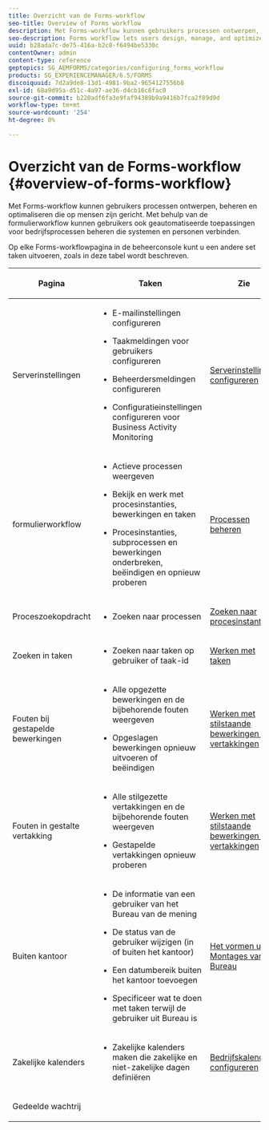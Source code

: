 ```yaml
---
title: Overzicht van de Forms-workflow
seo-title: Overview of Forms workflow
description: Met Forms-workflow kunnen gebruikers processen ontwerpen, beheren en optimaliseren die op mensen zijn gericht. Met behulp van de formulierworkflow kunnen gebruikers ook geautomatiseerde toepassingen voor bedrijfsprocessen beheren die systemen en personen verbinden.
seo-description: Forms workflow lets users design, manage, and optimize human-centric processes. Using forms workflow, users can also manage automated business-process applications that connect systems and people.
uuid: b28ada7c-de75-416a-b2c8-f6494be5330c
contentOwner: admin
content-type: reference
geptopics: SG_AEMFORMS/categories/configuring_forms_workflow
products: SG_EXPERIENCEMANAGER/6.5/FORMS
discoiquuid: 7d2a9de8-13d1-4981-9ba2-9654127556b8
exl-id: 68a9d95a-d51c-4a97-ae36-d4cb16c6fac0
source-git-commit: b220adf6fa3e9faf94389b9a9416b7fca2f89d9d
workflow-type: tm+mt
source-wordcount: '254'
ht-degree: 0%

---
```


# Overzicht van de Forms-workflow {#overview-of-forms-workflow}

Met Forms-workflow kunnen gebruikers processen ontwerpen, beheren en optimaliseren die op mensen zijn gericht. Met behulp van de formulierworkflow kunnen gebruikers ook geautomatiseerde toepassingen voor bedrijfsprocessen beheren die systemen en personen verbinden.

Op elke Forms-workflowpagina in de beheerconsole kunt u een andere set taken uitvoeren, zoals in deze tabel wordt beschreven.

<table>
 <thead>
  <tr>
   <th><p>Pagina</p></th>
   <th><p>Taken</p></th>
   <th><p>Zie</p></th>
  </tr>
 </thead>
 <tbody>
  <tr>
   <td><p>Serverinstellingen</p></td>
   <td>
    <ul>
     <li><p>E-mailinstellingen configureren</p></li>
     <li><p>Taakmeldingen voor gebruikers configureren</p></li>
     <li><p>Beheerdersmeldingen configureren</p></li>
     <li><p>Configuratieinstellingen configureren voor Business Activity Monitoring </p></li>
    </ul></td>
   <td><p><a href="/help/forms/using/admin-help/configuring-server-settings.md#configuring-server-settings">Serverinstellingen configureren</a></p></td>
  </tr>
  <tr>
   <td><p>formulierworkflow</p></td>
   <td>
    <ul>
     <li><p>Actieve processen weergeven</p></li>
     <li><p>Bekijk en werk met procesinstanties, bewerkingen en taken</p></li>
     <li><p>Procesinstanties, subprocessen en bewerkingen onderbreken, beëindigen en opnieuw proberen</p></li>
    </ul></td>
   <td><p><a href="/help/forms/using/admin-help/processes.md#managing-processes">Processen beheren</a></p></td>
  </tr>
  <tr>
   <td><p>Proceszoekopdracht</p></td>
   <td>
    <ul>
     <li><p>Zoeken naar processen</p></li>
    </ul></td>
   <td><p><a href="/help/forms/using/admin-help/searching-process-instances.md#searching-for-process-instances">Zoeken naar procesinstanties</a></p></td>
  </tr>
  <tr>
   <td><p>Zoeken in taken</p></td>
   <td>
    <ul>
     <li><p>Zoeken naar taken op gebruiker of taak-id</p></li>
    </ul></td>
   <td><p><a href="/help/forms/using/admin-help/tasks.md#working-with-tasks">Werken met taken</a></p></td>
  </tr>
  <tr>
   <td><p>Fouten bij gestapelde bewerkingen</p></td>
   <td>
    <ul>
     <li><p>Alle opgezette bewerkingen en de bijbehorende fouten weergeven</p></li>
     <li><p>Opgeslagen bewerkingen opnieuw uitvoeren of beëindigen</p></li>
    </ul></td>
   <td><p><a href="/help/forms/using/admin-help/stalled-operations-branches.md#working-with-stalled-operations-and-branches">Werken met stilstaande bewerkingen en vertakkingen</a></p></td>
  </tr>
  <tr>
   <td><p>Fouten in gestalte vertakking</p></td>
   <td>
    <ul>
     <li><p>Alle stilgezette vertakkingen en de bijbehorende fouten weergeven</p></li>
     <li><p>Gestapelde vertakkingen opnieuw proberen</p></li>
    </ul></td>
   <td><p><a href="/help/forms/using/admin-help/stalled-operations-branches.md#working-with-stalled-operations-and-branches">Werken met stilstaande bewerkingen en vertakkingen</a></p></td>
  </tr>
  <tr>
   <td><p>Buiten kantoor</p></td>
   <td>
    <ul>
     <li><p>De informatie van een gebruiker van het Bureau van de mening</p></li>
     <li><p>De status van de gebruiker wijzigen (in of buiten het kantoor)</p></li>
     <li><p>Een datumbereik buiten het kantoor toevoegen </p></li>
     <li><p>Specificeer wat te doen met taken terwijl de gebruiker uit Bureau is</p></li>
    </ul></td>
   <td><p><a href="/help/forms/using/admin-help/configuring-out-office-settings.md#configuring-out-of-office-settings">Het vormen uit de Montages van het Bureau</a></p></td>
  </tr>
  <tr>
   <td><p>Zakelijke kalenders</p></td>
   <td>
    <ul>
     <li><p>Zakelijke kalenders maken die zakelijke en niet-zakelijke dagen definiëren</p></li>
    </ul></td>
   <td><p><a href="/help/forms/using/admin-help/configuring-business-calendars.md#configuring-business-calendars">Bedrijfskalenders configureren</a></p></td>
  </tr>
  <tr>
   <td><p>Gedeelde wachtrij</p></td>
   <td><p></p></td>
   <td><p></p></td>
  </tr>
 </tbody>
</table>
